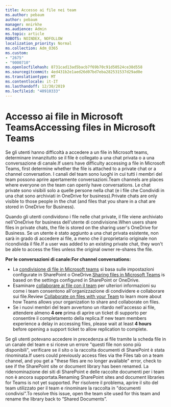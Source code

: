 ```yaml
---
title: Accesso ai file nei team
ms.author: pebaum
author: pebaum
manager: mnirkhe
ms.audience: Admin
ms.topic: article
ROBOTS: NOINDEX, NOFOLLOW
localization_priority: Normal
ms.collection: Adm_O365
ms.custom:
- "2675"
- "9000710"
ms.openlocfilehash: 8731cad13ad5bacb7f69b70c91d50524ce38d558
ms.sourcegitcommit: 4ed431b2e1aed26d07bd7eba282531537d29ad0e
ms.translationtype: MT
ms.contentlocale: it-IT
ms.lasthandoff: 12/30/2019
ms.locfileid: "40910333"
---
```

# <a name="accessing-files-in-microsoft-teams"></a><span data-ttu-id="9a930-102">Accesso ai file in Microsoft Teams</span><span class="sxs-lookup"><span data-stu-id="9a930-102">Accessing files in Microsoft Teams</span></span>

<span data-ttu-id="9a930-103">Se gli utenti hanno difficoltà a accedere a un file in Microsoft teams, determinare innanzitutto se il file è collegato a una chat privata o a una conversazione di canale.</span><span class="sxs-lookup"><span data-stu-id="9a930-103">If users have difficulty accessing a file in Microsoft Teams, first determine whether the file is attached to a private chat or a channel conversation.</span></span> <span data-ttu-id="9a930-104">I canali del team sono luoghi in cui tutti i membri del team possono aprire apertamente conversazioni.</span><span class="sxs-lookup"><span data-stu-id="9a930-104">Team channels are places where everyone on the team can openly have conversations.</span></span> <span data-ttu-id="9a930-105">Le chat private sono visibili solo a quelle persone nella chat (e i file che Condividi in una chat sono archiviati in OneDrive for business).</span><span class="sxs-lookup"><span data-stu-id="9a930-105">Private chats are only visible to those people in the chat (and files that you share in a chat are stored in OneDrive for Business).</span></span>

<span data-ttu-id="9a930-106">Quando gli utenti condividono i file nelle chat private, il file viene archiviato nell'OneDrive for business dell'utente di condivisione.</span><span class="sxs-lookup"><span data-stu-id="9a930-106">When users share files in private chats, the file is stored on the sharing user's OneDrive for Business.</span></span> <span data-ttu-id="9a930-107">Se un utente è stato aggiunto a una chat privata esistente, non sarà in grado di accedere ai file, a meno che il proprietario originale non ricondivida il file.</span><span class="sxs-lookup"><span data-stu-id="9a930-107">If a user was added to an existing private chat, they won't be able to access the files unless the original owner re-shares the file.</span></span>    

<span data-ttu-id="9a930-108">**Per le conversazioni di canale:**</span><span class="sxs-lookup"><span data-stu-id="9a930-108">**For channel conversations:**</span></span>

- <span data-ttu-id="9a930-109">La [condivisione di file in Microsoft teams](https://docs.microsoft.com/MicrosoftTeams/sharing-files-in-teams) si basa sulle impostazioni configurate in SharePoint o OneDrive.</span><span class="sxs-lookup"><span data-stu-id="9a930-109">[Sharing files in Microsoft Teams](https://docs.microsoft.com/MicrosoftTeams/sharing-files-in-teams) is based on the settings configured in SharePoint or OneDrive.</span></span> 
- <span data-ttu-id="9a930-110">Esaminare [collaborare ai file con il team](https://support.office.com/article/Collaborate-on-files-with-your-Team-9b200289-dbac-4823-85bd-628a5c7bb0ae) per ulteriori informazioni su come i team consentono all'organizzazione di condividere e collaborare sui file.</span><span class="sxs-lookup"><span data-stu-id="9a930-110">Review [Collaborate on files with your Team](https://support.office.com/article/Collaborate-on-files-with-your-Team-9b200289-dbac-4823-85bd-628a5c7bb0ae) to learn more about how Teams allows your organization to share and collaborate on files.</span></span> 
- <span data-ttu-id="9a930-111">Se i nuovi membri del team avvertono un ritardo nell'accesso ai file, attendere almeno **4 ore** prima di aprire un ticket di supporto per consentire il completamento della replica.</span><span class="sxs-lookup"><span data-stu-id="9a930-111">If new team members experience a delay in accessing files, please wait at least **4 hours** before opening a support ticket to allow replication to complete.</span></span> 

<span data-ttu-id="9a930-112">Se gli utenti potevano accedere in precedenza ai file tramite la scheda file in un canale del team e si riceve un errore "questi file non sono più disponibili", verificare se il sito o la raccolta documenti di SharePoint è stata rinominata.</span><span class="sxs-lookup"><span data-stu-id="9a930-112">If users could previously access files via the Files tab on a team channel, and you get a "these files are no longer available" error, check to see if the SharePoint site or document library has been renamed.</span></span> <span data-ttu-id="9a930-113">La ridenominazione dei siti di SharePoint e delle raccolte documenti per i team non è ancora supportata.</span><span class="sxs-lookup"><span data-stu-id="9a930-113">Renaming SharePoint sites and document libraries for Teams is not yet supported.</span></span> <span data-ttu-id="9a930-114">Per risolvere il problema, aprire il sito del team utilizzato per il team e rinominare la raccolta in "documenti condivisi".</span><span class="sxs-lookup"><span data-stu-id="9a930-114">To resolve this issue, open the team site used for this team and rename the library back to “Shared Documents”.</span></span>